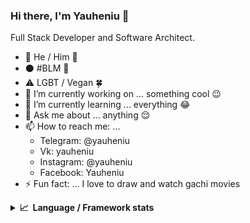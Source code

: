 ### Hi there, I'm Yauheniu 👋

Full Stack Developer and Software Architect.
- 🍆 He / Him 🍆
- ⚫ #BLM 🍌
- ⚠️ LGBT / Vegan 🍀
- 🔭 I’m currently working on ... something cool 😉
- 🌱 I’m currently learning ... everything 😂
- 💬 Ask me about ... anything 😌
- 📫 How to reach me: ...
  - Telegram: @yauheniu
  - Vk: yauheniu
  - Instagram: @yauheniu
  - Facebook: Yauheniu
- ⚡ Fun fact: ... I love to draw and watch gachi movies

<details>
  <summary><b>📈&nbsp;&nbsp;Language&nbsp;/&nbsp;Framework stats</b></summary>
  <br/>
  <img src='https://cr-skills-chart-widget.azurewebsites.net/api/api?username=Yauheniu&skills=Vue,C%2B%2B,C%23,SCSS,angular,batchfile,c,C%23,coffeescript,dart,go,html,json,java,javascript,less,mysql,php,pandas,perl,python,reactjs,scss,shell,svelte,swift,typescript,flutter,&show-other-skills=true,vueSvelte&width=820'>
  </a>

</details>
